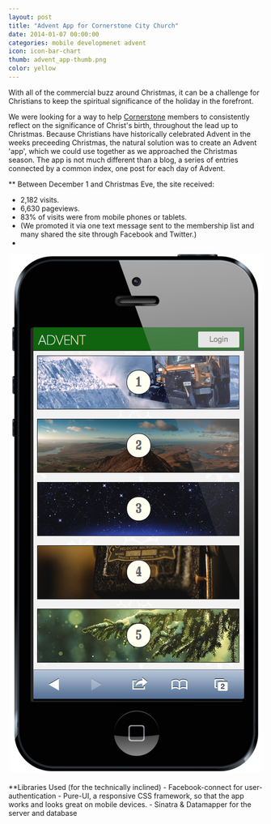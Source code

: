 ```yaml
---
layout: post
title: "Advent App for Cornerstone City Church"
date: 2014-01-07 00:00:00
categories: mobile developmenet advent 
icon: icon-bar-chart
thumb: advent_app-thumb.png
color: yellow 
---
```

With all of the commercial buzz around Christmas, it can be a challenge for Christians to keep the spiritual significance of the holiday in the forefront. 

We were looking for a way to help [Cornerstone](http://cornerstonecity.eu) members to consistently reflect on the significance of Christ's birth, throughout the lead up to Christmas. Because Christians have historically celebrated Advent in the weeks preceeding Christmas, the natural solution was to create an Advent 'app', which we could use together as we approached the Christmas season. The app is not much different than a blog, a series of entries connected by a common index, one post for each day of Advent.

** Between December 1 and Christmas Eve, the site received: 
- 2,182 visits.
- 6,630 pageviews.
- 83% of visits were from mobile phones or tablets.
- (We promoted it via one text message sent to the membership list and many shared the site through Facebook and Twitter.)
-  

<center>
<img src='/img/advent_app.png' alt='advent app'/>
</center>

<br>
**Libraries Used (for the technically inclined)
- Facebook-connect for user-authentication
-	Pure-UI, a responsive CSS framework, so that the app works and looks great on mobile devices.
-	Sinatra &amp; Datamapper for the server and database

